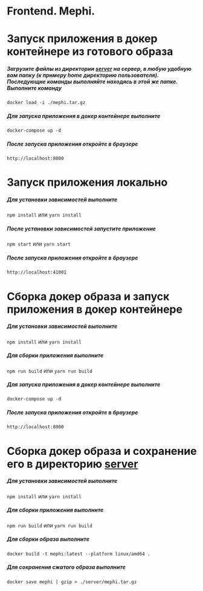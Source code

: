 # Frontend. Mephi.

# Запуск приложения в докер контейнере из готового образа

##### Загрузите файлы из директории [server](./server) на сервер, в любую удобную вам папку (к примеру home директорию пользователя). Последующие команды выполняйте находясь в этой же папке. Выполните команду

`docker load -i ./mephi.tar.gz`

##### Для запуска приложения в докер контейнере выполните

`docker-compose up -d`

##### После запуска приложения откройте в браузере

`http://localhost:8000`

# Запуск приложения локально

##### Для установки зависимостей выполните

`npm install` или `yarn install`

##### После установки зависимостей запустите приложение

`npm start` или `yarn start`

##### После запуска приложения откройте в браузере

`http://localhost:41001`

# Сборка докер образа и запуск приложения в докер контейнере

##### Для установки зависимостей выполните

`npm install` или `yarn install`

##### Для сборки приложения выполните

`npm run build` или `yarn run build`

##### Для запуска приложения в докер контейнере выполните

`docker-compose up -d`

##### После запуска приложения откройте в браузере

`http://localhost:8000`

# Сборка докер образа и сохранение его в директорию [server](./server)

##### Для установки зависимостей выполните

`npm install` или `yarn install`

##### Для сборки приложения выполните

`npm run build` или `yarn run build`

##### Для сборки образа выполните

`docker build -t mephi:latest --platform linux/amd64 .`

##### Для сохранения сжатого образа выполните

`docker save mephi | gzip > ./server/mephi.tar.gz`
